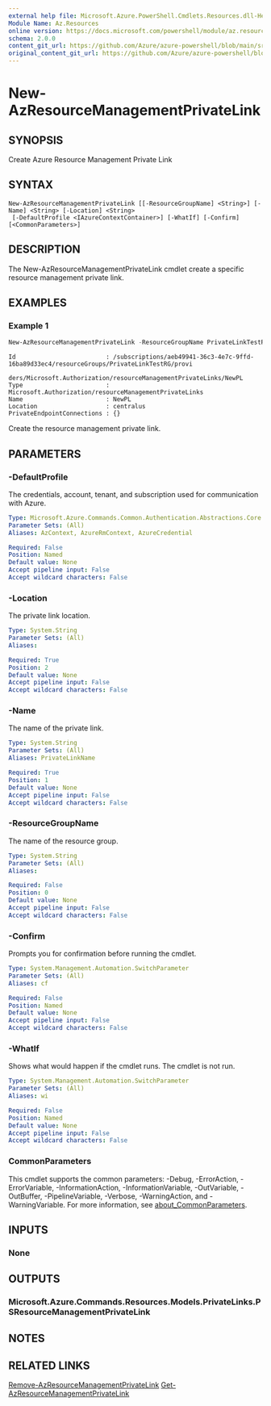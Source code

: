 ```yaml
---
external help file: Microsoft.Azure.PowerShell.Cmdlets.Resources.dll-Help.xml
Module Name: Az.Resources
online version: https://docs.microsoft.com/powershell/module/az.resources/new-azresourcemanagementprivatelink
schema: 2.0.0
content_git_url: https://github.com/Azure/azure-powershell/blob/main/src/Resources/Resources/help/New-AzResourceManagementPrivateLink.md
original_content_git_url: https://github.com/Azure/azure-powershell/blob/main/src/Resources/Resources/help/New-AzResourceManagementPrivateLink.md
---
```


# New-AzResourceManagementPrivateLink

## SYNOPSIS
Create Azure Resource Management Private Link

## SYNTAX

```
New-AzResourceManagementPrivateLink [[-ResourceGroupName] <String>] [-Name] <String> [-Location] <String>
 [-DefaultProfile <IAzureContextContainer>] [-WhatIf] [-Confirm] [<CommonParameters>]
```

## DESCRIPTION
The New-AzResourceManagementPrivateLink cmdlet create a specific resource management private link.

## EXAMPLES

### Example 1
```powershell
New-AzResourceManagementPrivateLink -ResourceGroupName PrivateLinkTestRG -Name NewPL
```

```output
Id                         : /subscriptions/aeb49941-36c3-4e7c-9ffd-16ba89d33ec4/resourceGroups/PrivateLinkTestRG/provi
                             ders/Microsoft.Authorization/resourceManagementPrivateLinks/NewPL
Type                       : Microsoft.Authorization/resourceManagementPrivateLinks
Name                       : NewPL
Location                   : centralus
PrivateEndpointConnections : {}
```

Create the resource management private link.

## PARAMETERS

### -DefaultProfile
The credentials, account, tenant, and subscription used for communication with Azure.

```yaml
Type: Microsoft.Azure.Commands.Common.Authentication.Abstractions.Core.IAzureContextContainer
Parameter Sets: (All)
Aliases: AzContext, AzureRmContext, AzureCredential

Required: False
Position: Named
Default value: None
Accept pipeline input: False
Accept wildcard characters: False
```

### -Location
The private link location.

```yaml
Type: System.String
Parameter Sets: (All)
Aliases:

Required: True
Position: 2
Default value: None
Accept pipeline input: False
Accept wildcard characters: False
```

### -Name
The name of the private link.

```yaml
Type: System.String
Parameter Sets: (All)
Aliases: PrivateLinkName

Required: True
Position: 1
Default value: None
Accept pipeline input: False
Accept wildcard characters: False
```

### -ResourceGroupName
The name of the resource group.

```yaml
Type: System.String
Parameter Sets: (All)
Aliases:

Required: False
Position: 0
Default value: None
Accept pipeline input: False
Accept wildcard characters: False
```

### -Confirm
Prompts you for confirmation before running the cmdlet.

```yaml
Type: System.Management.Automation.SwitchParameter
Parameter Sets: (All)
Aliases: cf

Required: False
Position: Named
Default value: None
Accept pipeline input: False
Accept wildcard characters: False
```

### -WhatIf
Shows what would happen if the cmdlet runs.
The cmdlet is not run.

```yaml
Type: System.Management.Automation.SwitchParameter
Parameter Sets: (All)
Aliases: wi

Required: False
Position: Named
Default value: None
Accept pipeline input: False
Accept wildcard characters: False
```

### CommonParameters
This cmdlet supports the common parameters: -Debug, -ErrorAction, -ErrorVariable, -InformationAction, -InformationVariable, -OutVariable, -OutBuffer, -PipelineVariable, -Verbose, -WarningAction, and -WarningVariable. For more information, see [about_CommonParameters](http://go.microsoft.com/fwlink/?LinkID=113216).

## INPUTS

### None

## OUTPUTS

### Microsoft.Azure.Commands.Resources.Models.PrivateLinks.PSResourceManagementPrivateLink

## NOTES

## RELATED LINKS

[Remove-AzResourceManagementPrivateLink](./Remove-AzResourceManagementPrivateLink.md)
[Get-AzResourceManagementPrivateLink](./Get-AzResourceManagementPrivateLink.md)

